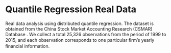 # Quantile Regression Real Data

Real data analysis using distributed quantile regression. The dataset is obtained from the China Stock Market Accounting Research (CSMAR) Database [](http://www.gtarsc.com/). We collect a total 25,326 observations from the period of 1999 to 2015, and each observation corresponds to one particular ﬁrm’s yearly ﬁnancial information. 

